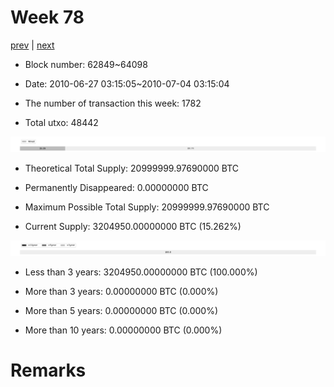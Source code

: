 # Week 78

[prev](week0077.md) | [next](week0079.md)

- Block number: 62849~64098

- Date: 2010-06-27 03:15:05~2010-07-04 03:15:04

- The number of transaction this week: 1782

- Total utxo: 48442

![](../images/mined_week0078.png)

- Theoretical Total Supply: 20999999.97690000 BTC

- Permanently Disappeared: 0.00000000 BTC

- Maximum Possible Total Supply: 20999999.97690000 BTC

- Current Supply: 3204950.00000000 BTC (15.262%)

![](../images/year_week0078.png)


- Less than 3 years: 3204950.00000000 BTC (100.000%)

- More than 3 years: 0.00000000 BTC (0.000%)

- More than 5 years: 0.00000000 BTC (0.000%)

- More than 10 years: 0.00000000 BTC (0.000%)

# Remarks

